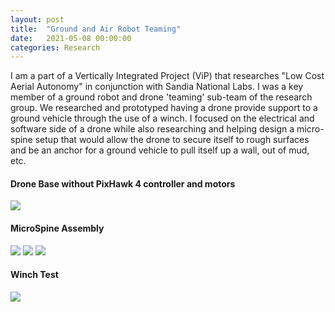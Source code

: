 ```yaml
---
layout: post
title:  "Ground and Air Robot Teaming"
date:   2021-05-08 00:00:00
categories: Research
---
```


I am a part of a Vertically Integrated Project (ViP) that researches "Low Cost Aerial Autonomy" in conjunction with Sandia National Labs. I was a key member of a ground robot and drone 'teaming' sub-team of the research group. We researched and prototyped having a drone provide support to a ground vehicle through the use of a winch. I focused on the electrical and software side of a drone while also researching and helping design a micro-spine setup that would allow the drone to secure itself to rough surfaces and be an anchor for a ground vehicle to pull itself up a wall, out of mud, etc.

<h4> Drone Base without PixHawk 4 controller and motors </h4>
<img src="{{'/assets/images/DroneFinal1.JPG' | relative_url}}" />

<h4> MicroSpine Assembly </h4>
<img src="{{'/assets/images/MicroSpine1.jpg' | relative_url}}" />
<img src="{{'/assets/images/MicroSpine2.jpg' | relative_url}}" />
<img src="{{'/assets/images/MicroSpine3.jpg' | relative_url}}" />

<h4> Winch Test </h4>
<img src="{{'/assets/images/ViPFinal.gif' | relative_url}}"/>